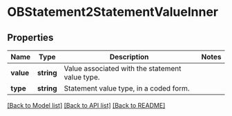 # OBStatement2StatementValueInner

## Properties
Name | Type | Description | Notes
------------ | ------------- | ------------- | -------------
**value** | **string** | Value associated with the statement value type. | 
**type** | **string** | Statement value type, in a coded form. | 

[[Back to Model list]](../README.md#documentation-for-models) [[Back to API list]](../README.md#documentation-for-api-endpoints) [[Back to README]](../README.md)


